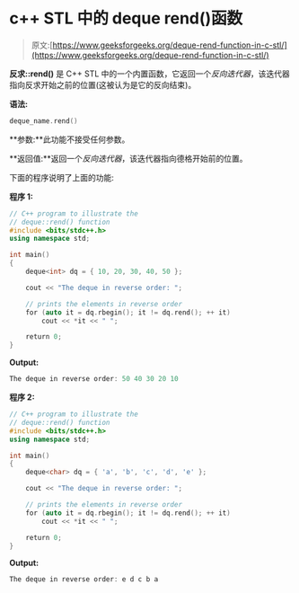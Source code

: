 # c++ STL 中的 deque rend()函数

> 原文:[https://www.geeksforgeeks.org/deque-rend-function-in-c-stl/](https://www.geeksforgeeks.org/deque-rend-function-in-c-stl/)

**反求::rend()** 是 C++ STL 中的一个内置函数，它返回一个*反向迭代器*，该迭代器指向反求开始之前的位置(这被认为是它的反向结束)。

**语法:**

```cpp
deque_name.rend()
```

**参数:**此功能不接受任何参数。

**返回值:**返回一个*反向迭代器*，该迭代器指向德格开始前的位置。

下面的程序说明了上面的功能:

**程序 1:**

```cpp
// C++ program to illustrate the
// deque::rend() function
#include <bits/stdc++.h>
using namespace std;

int main()
{
    deque<int> dq = { 10, 20, 30, 40, 50 };

    cout << "The deque in reverse order: ";

    // prints the elements in reverse order
    for (auto it = dq.rbegin(); it != dq.rend(); ++ it)
        cout << *it << " ";

    return 0;
}
```

**Output:**

```cpp
The deque in reverse order: 50 40 30 20 10

```

**程序 2:**

```cpp
// C++ program to illustrate the
// deque::rend() function
#include <bits/stdc++.h>
using namespace std;

int main()
{
    deque<char> dq = { 'a', 'b', 'c', 'd', 'e' };

    cout << "The deque in reverse order: ";

    // prints the elements in reverse order
    for (auto it = dq.rbegin(); it != dq.rend(); ++ it)
        cout << *it << " ";

    return 0;
}
```

**Output:**

```cpp
The deque in reverse order: e d c b a

```